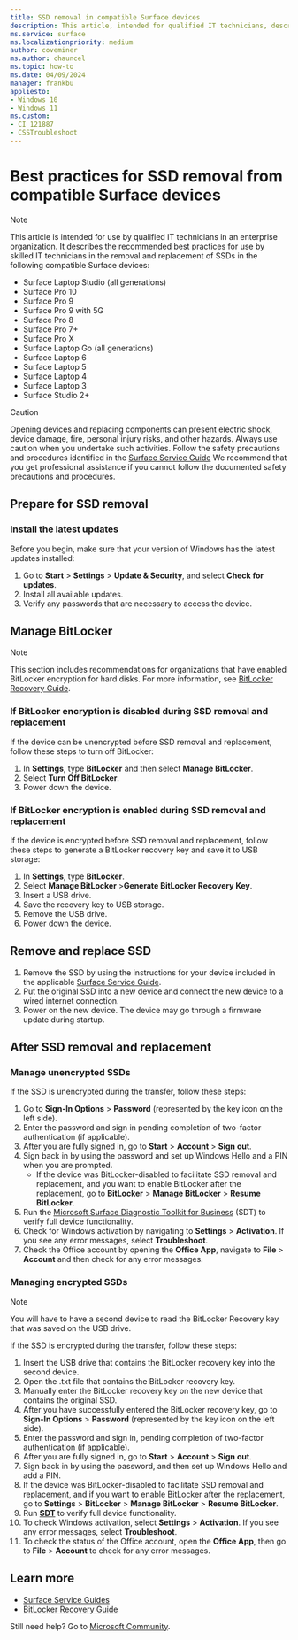 ```yaml
---
title: SSD removal in compatible Surface devices
description: This article, intended for qualified IT technicians, describes the recommended best practices for the removal and replacement of SSDs in eligible Surface devices.
ms.service: surface
ms.localizationpriority: medium
author: coveminer
ms.author: chauncel
ms.topic: how-to
ms.date: 04/09/2024
manager: frankbu
appliesto:
- Windows 10
- Windows 11
ms.custom: 
- CI 121887
- CSSTroubleshoot 
---
```

# Best practices for SSD removal from compatible Surface devices

> [!NOTE]
> This article is intended for use by qualified IT technicians in an enterprise organization. It describes the recommended best practices for use by skilled IT technicians in the removal and replacement of SSDs in the following compatible Surface devices:

- Surface Laptop Studio (all generations)
- Surface Pro 10
- Surface Pro 9
- Surface Pro 9 with 5G
- Surface Pro 8
- Surface Pro 7+
- Surface Pro X
- Surface Laptop Go (all generations)
- Surface Laptop 6
- Surface Laptop 5
- Surface Laptop 4
- Surface Laptop 3
- Surface Studio 2+

> [!CAUTION]
> Opening devices and replacing components can present electric shock, device damage, fire, personal injury risks, and other hazards. Always use caution when you undertake such activities. Follow the safety precautions and procedures identified in the [Surface Service Guide](https://www.microsoft.com/download/100440) We recommend that you get professional assistance if you cannot follow the documented safety precautions and procedures.

## Prepare for SSD removal

### Install the latest updates

Before you begin, make sure that your version of Windows has the latest updates installed:

1. Go to **Start** > **Settings** > **Update & Security**, and select **Check for updates**.
2. Install all available updates.
3. Verify any passwords that are necessary to access the device.  

## Manage BitLocker

> [!NOTE]
> This section includes recommendations for organizations that have enabled BitLocker encryption for hard disks. For more information, see  [BitLocker Recovery Guide](/windows/security/information-protection/bitlocker/bitlocker-recovery-guide-plan).

### If BitLocker encryption is disabled during SSD removal and replacement

If the device can be unencrypted before SSD removal and replacement, follow these steps to turn off BitLocker:

1. In **Settings**, type **BitLocker** and then select **Manage BitLocker**.
2. Select **Turn Off BitLocker**.
3. Power down the device.

### If BitLocker encryption is enabled during SSD removal and replacement

If the device is encrypted before SSD removal and replacement, follow these steps to generate a BitLocker recovery key and save it to USB storage:

1. In **Settings**, type **BitLocker**.
2. Select **Manage BitLocker** >**Generate BitLocker Recovery Key**.
3. Insert a USB drive.
4. Save the recovery key to USB storage.  
5. Remove the USB drive.  
6. Power down the device.

## Remove and replace SSD

1. Remove the SSD by using the instructions for your device included in the applicable [Surface Service Guide](https://www.microsoft.com/download/100440).
2. Put the original SSD into a new device and connect the new device to a wired internet connection.
3. Power on the new device. The device may go through a firmware update during startup.  

## After SSD removal and replacement

### Manage unencrypted SSDs

If the SSD is unencrypted during the transfer, follow these steps:

1. Go to **Sign-In Options** > **Password** (represented by the key icon on the left side).  
2. Enter the password and sign in pending completion of two-factor authentication (if applicable).
3. After you are fully signed in, go to **Start** > **Account** > **Sign out**.  
4. Sign back in by using the password and set up Windows Hello and a PIN when you are prompted.
    - If the device was BitLocker-disabled to facilitate SSD removal and replacement, and you want to enable BitLocker after the replacement, go to **BitLocker** > **Manage BitLocker** > **Resume BitLocker**.  
5. Run the [Microsoft Surface Diagnostic Toolkit for Business](surface-diagnostic-toolkit-for-business-intro.md) (SDT) to verify full device functionality.  
6. Check for Windows activation by navigating to **Settings** > **Activation**.  If you see any error messages, select **Troubleshoot**.
7. Check the Office account by opening the **Office App**, navigate to **File** > **Account** and then check for any error messages.  

### Managing encrypted SSDs

> [!NOTE]
> You will have to have a second device to read the BitLocker Recovery key that was saved on the USB drive.

If the SSD is encrypted during the transfer, follow these steps:

1. Insert the USB drive that contains the BitLocker recovery key into the second device.
2. Open the .txt file that contains the BitLocker recovery key.
3. Manually enter the BitLocker recovery key on the new device that contains the original SSD.  
4. After you have successfully entered the BitLocker recovery key, go to **Sign-In Options** > **Password** (represented by the key icon on the left side).  
5. Enter the password and sign in, pending completion of two-factor authentication (if applicable).
6. After you are fully signed in, go to **Start** > **Account** > **Sign out**.  
7. Sign back in by using the password, and then set up Windows Hello and add a PIN.
8. If the device was BitLocker-disabled to facilitate SSD removal and replacement, and if you want to enable BitLocker after the replacement, go to **Settings** > **BitLocker** > **Manage BitLocker** > **Resume BitLocker**.  
9. Run **[SDT](surface-diagnostic-toolkit-for-business-intro.md)** to verify full device functionality.  
10. To check Windows activation, select **Settings** > **Activation**.  If you see any error messages, select **Troubleshoot**.
11. To check the status of the Office account, open the **Office App**, then go to **File** > **Account** to check for any error messages.

## Learn more

- [Surface Service Guides](https://www.microsoft.com/download/100440)
- [BitLocker Recovery Guide](/windows/security/information-protection/bitlocker/bitlocker-recovery-guide-plan)

Still need help? Go to [Microsoft Community](https://answers.microsoft.com/).
